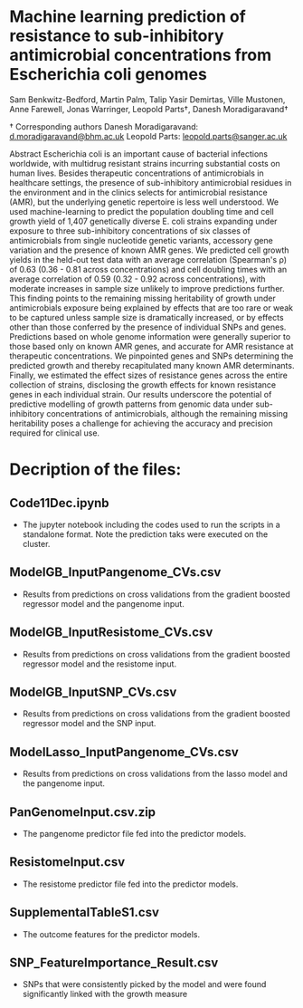 # Machine learning prediction of resistance to sub-inhibitory antimicrobial concentrations from Escherichia coli genomes

Sam Benkwitz-Bedford,
Martin Palm,
Talip Yasir Demirtas,
Ville Mustonen,
Anne Farewell,
Jonas Warringer,
Leopold Parts†,
Danesh Moradigaravand†


†  Corresponding authors 
Danesh Moradigaravand: d.moradigaravand@bhm.ac.uk
Leopold Parts: leopold.parts@sanger.ac.uk 

 
Abstract 
Escherichia coli is an important cause of bacterial infections worldwide, with multidrug resistant strains incurring substantial costs on human lives. Besides therapeutic concentrations of antimicrobials in healthcare settings, the presence of sub-inhibitory antimicrobial residues in the environment and in the clinics selects for antimicrobial resistance (AMR), but the underlying genetic repertoire is less well understood. We used machine-learning to predict the population doubling time and cell growth yield of 1,407 genetically diverse E. coli strains expanding under exposure to three sub-inhibitory concentrations of six classes of antimicrobials from single nucleotide genetic variants, accessory gene variation and the presence of known AMR genes. We predicted cell growth yields in the held-out test data with an average correlation (Spearman's ρ) of 0.63 (0.36 - 0.81 across concentrations) and cell doubling times with an average correlation of 0.59 (0.32 - 0.92 across concentrations), with moderate increases in sample size unlikely to improve predictions further. This finding points to the remaining missing heritability of growth under antimicrobials exposure being explained by effects that are too rare or weak to be captured unless sample size is dramatically increased, or by effects other than those conferred by the presence of individual SNPs and genes. Predictions based on whole genome information were generally superior to those based only on known AMR genes, and accurate for AMR resistance at therapeutic concentrations. We pinpointed genes and SNPs determining the predicted growth and thereby recapitulated many known AMR determinants. Finally, we estimated the effect sizes of resistance genes across the entire collection of strains, disclosing the growth effects for known resistance genes in each individual strain. Our results underscore the potential of predictive modelling of growth patterns from genomic data under sub-inhibitory concentrations of antimicrobials, although the remaining missing heritability poses a challenge for achieving the accuracy and precision required for clinical use. 



# Decription of the files:

## Code11Dec.ipynb
- The jupyter notebook including the codes used to run the scripts in a standalone format. Note the prediction taks were executed on the cluster.

## ModelGB_InputPangenome_CVs.csv
- Results from predictions on cross validations from the gradient boosted regressor model and the pangenome input.

## ModelGB_InputResistome_CVs.csv
- Results from predictions on cross validations from the gradient boosted regressor model and the resistome input.

## ModelGB_InputSNP_CVs.csv
- Results from predictions on cross validations from the gradient boosted regressor model and the SNP input.

## ModelLasso_InputPangenome_CVs.csv
- Results from predictions on cross validations from the lasso model and the pangenome input.

## PanGenomeInput.csv.zip
- The pangenome predictor file fed into the predictor models.

## ResistomeInput.csv
- The resistome predictor file fed into the predictor models.

## SupplementalTableS1.csv
- The outcome features for the predictor models.

## SNP_FeatureImportance_Result.csv
- SNPs that were consistently picked by the model and were found significantly linked with the growth measure

